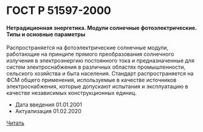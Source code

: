 # ГОСТ Р 51597-2000

#### Нетрадиционная энергетика. Модули солнечные фотоэлектрические. Типы и основные параметры

Распространяется на фотоэлектрические солнечные модули, работающие на принципе прямого преобразования солнечного излучения в электроэнергию постоянного тока и предназначенные для систем электроснабжения в различных областях промышленности, сельского хозяйства и быта населения. Стандарт распространяется на ФСМ общего применения, используемые в качестве источников электроснабжения, которые допускают испытания и эксплуатацию в качестве независимых конструкционных единиц.

- Дата введения	01.01.2001
- Актуализация	01.02.2020

<a href="~/files/51597-2000.pdf" onclick="openPdf('51597-2000.pdf', 'application/pdf');">Читать</a>